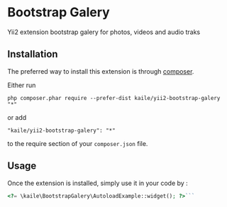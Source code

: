 Bootstrap Galery
================
Yii2 extension bootstrap galery for photos, videos and audio traks

Installation
------------

The preferred way to install this extension is through [composer](http://getcomposer.org/download/).

Either run

```
php composer.phar require --prefer-dist kaile/yii2-bootstrap-galery "*"
```

or add

```
"kaile/yii2-bootstrap-galery": "*"
```

to the require section of your `composer.json` file.


Usage
-----

Once the extension is installed, simply use it in your code by  :

```php
<?= \kaile\BootstrapGalery\AutoloadExample::widget(); ?>```